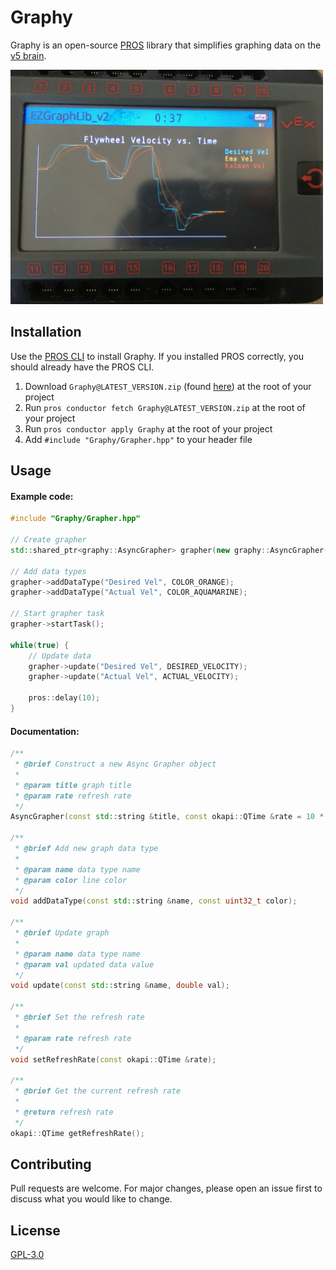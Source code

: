 # Graphy

Graphy is an open-source [PROS](https://pros.cs.purdue.edu/) library that simplifies graphing data on the [v5 brain](https://www.vexrobotics.com/276-4810.html). 

<img src="IMG_3933.png" width=500>

## Installation

Use the [PROS CLI](https://github.com/purduesigbots/pros-cli/releases) to install Graphy. If you installed PROS correctly, you should already have the PROS CLI. 

1. Download ``Graphy@LATEST_VERSION.zip`` (found [here](https://github.com/Yessir120/Graphy/releases)) at the root of your project
2. Run ``pros conductor fetch Graphy@LATEST_VERSION.zip`` at the root of your project
3. Run ``pros conductor apply Graphy`` at the root of your project
4. Add ``#include "Graphy/Grapher.hpp"`` to your header file

## Usage

#### Example code: 

```cpp
#include "Graphy/Grapher.hpp"

// Create grapher
std::shared_ptr<graphy::AsyncGrapher> grapher(new graphy::AsyncGrapher("Flywheel Velocity vs. Time"));

// Add data types
grapher->addDataType("Desired Vel", COLOR_ORANGE);
grapher->addDataType("Actual Vel", COLOR_AQUAMARINE);

// Start grapher task
grapher->startTask();

while(true) {
    // Update data
    grapher->update("Desired Vel", DESIRED_VELOCITY);
    grapher->update("Actual Vel", ACTUAL_VELOCITY);

    pros::delay(10);
}
```

#### Documentation: 

```cpp
/**
 * @brief Construct a new Async Grapher object
 *
 * @param title graph title
 * @param rate refresh rate
 */
AsyncGrapher(const std::string &title, const okapi::QTime &rate = 10 * okapi::millisecond);

/**
 * @brief Add new graph data type
 *
 * @param name data type name
 * @param color line color
 */
void addDataType(const std::string &name, const uint32_t color);

/**
 * @brief Update graph
 *
 * @param name data type name
 * @param val updated data value
 */
void update(const std::string &name, double val);

/**
 * @brief Set the refresh rate
 *
 * @param rate refresh rate
 */
void setRefreshRate(const okapi::QTime &rate);

/**
 * @brief Get the current refresh rate
 *
 * @return refresh rate
 */
okapi::QTime getRefreshRate();
```

## Contributing
Pull requests are welcome. For major changes, please open an issue first to discuss what you would like to change.

## License
[GPL-3.0](https://choosealicense.com/licenses/gpl-3.0/)
